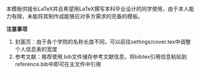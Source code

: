 本模板供擅长LaTeX并且希望用LaTeX撰写本科毕业设计的同学使用，由于本人能力有限，未能将其制作成能够应对多方需求的完备的模板。

**注意事项**

1. 封面页：由于各个学院的名称长度不同，可以前往settings/cover.tex中调整个人信息表的宽度
2. 参考文献：推荐使用.bib文件储存参考文献信息，将bibtex引用信息粘贴到reference.bib中即可在主文件中引用